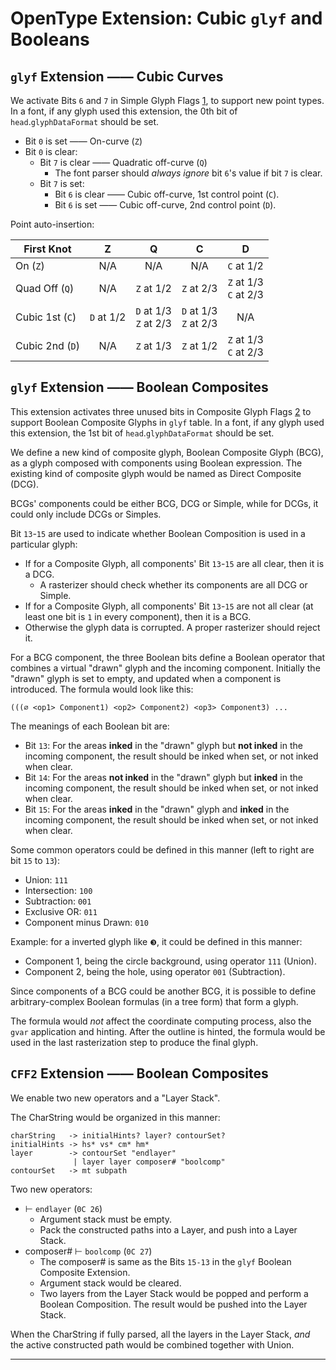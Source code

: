 # OpenType Extension: Cubic `glyf` and Booleans

## `glyf` Extension —— Cubic Curves

We activate Bits `6` and `7` in Simple Glyph Flags [1], to support new point types. In a font, if any glyph used this extension, the 0th bit of `head`.`glyphDataFormat` should be set.

- Bit `0` is set —— On-curve (`Z`)
- Bit `0` is clear:
  - Bit `7` is clear —— Quadratic off-curve (`Q`)
    - The font parser should *always ignore* bit `6`'s value if bit `7` is clear.
  - Bit `7` is set:
    - Bit `6` is clear —— Cubic off-curve, 1st control point (`C`).
    - Bit `6` is set —— Cubic off-curve, 2nd control point (`D`).

Point auto-insertion:

| First Knot      |     Z      |             Q              |             C              |             D              |
| --------------- | :--------: | :------------------------: | :------------------------: | :------------------------: |
| On (`Z`)        |    N/A     |            N/A             |            N/A             |         `C` at 1/2         |
| Quad Off (`Q`)  |    N/A     |         `Z` at 1/2         |         `Z` at 2/3         | `Z` at 1/3<br />`C` at 2/3 |
| Cubic 1st (`C`) | `D` at 1/2 | `D` at 1/3<br />`Z` at 2/3 | `D` at 1/3<br />`Z` at 2/3 |            N/A             |
| Cubic 2nd (`D`) |    N/A     |         `Z` at 1/3         |         `Z` at 1/2         | `Z` at 1/3<br />`C` at 2/3 |

## `glyf` Extension —— Boolean Composites

This extension activates three unused bits in Composite Glyph Flags [2] to support Boolean Composite Glyphs in `glyf` table. In a font, if any glyph used this extension, the 1st bit of `head`.`glyphDataFormat` should be set.

We define a new kind of composite glyph, Boolean Composite Glyph (BCG), as a glyph composed with components using Boolean expression. The existing kind of composite glyph would be named as Direct Composite (DCG).

BCGs' components could be either BCG, DCG or Simple, while for DCGs, it could only include DCGs or Simples.

Bit `13`-`15` are used to indicate whether Boolean Composition is used in a particular glyph:

- If for a Composite Glyph, all components' Bit `13`-`15` are all clear, then it is a DCG.
  - A rasterizer should check whether its components are all DCG or Simple.
- If for a Composite Glyph, all components' Bit `13`-`15` are not all clear (at least one bit is `1` in every component), then it is a BCG.
- Otherwise the glyph data is corrupted. A proper rasterizer should reject it.

For a BCG component, the three Boolean bits define a Boolean operator that combines a virtual "drawn" glyph and the incoming component. Initially the "drawn" glyph is set to empty, and updated when a component is introduced. The formula would look like this:

```
(((∅ <op1> Component1) <op2> Component2) <op3> Component3) ...
```

The meanings of each Boolean bit are:

- Bit `13`: For the areas **inked** in the "drawn" glyph but **not inked** in the incoming component, the result should be inked when set, or not inked when clear.
- Bit `14`: For the areas **not inked** in the "drawn" glyph but **inked** in the incoming component, the result should be inked when set, or not inked when clear.
- Bit `15`: For the areas **inked** in the "drawn" glyph and **inked** in the incoming component, the result should be inked when set, or not inked when clear.

Some common operators could be defined in this manner (left to right are bit `15` to `13`):

- Union: `111`
- Intersection: `100`
- Subtraction: `001`
- Exclusive OR: `011`
- Component minus Drawn: `010`

Example: for a inverted glyph like `❸`, it could be defined in this manner:

- Component 1, being the circle background, using operator `111` (Union).
- Component 2, being the hole, using operator `001` (Subtraction).

Since components of a BCG could be another BCG, it is possible to define arbitrary-complex Boolean formulas (in a tree form) that form a glyph.

The formula would *not* affect the coordinate computing process, also the `gvar` application and hinting. After the outline is hinted, the formula would be used in the last rasterization step to produce the final glyph.

## `CFF2` Extension —— Boolean Composites

We enable two new operators and a "Layer Stack".

The CharString would be organized in this manner:

```
charString   -> initialHints? layer? contourSet?
initialHints -> hs* vs* cm* hm*
layer        -> contourSet "endlayer"
              | layer layer composer# "boolcomp"
contourSet   -> mt subpath
```

Two new operators:

- ⊢ `endlayer` (`0C 26`)
  - Argument stack must be empty.
  - Pack the constructed paths into a Layer, and push into a Layer Stack.
- composer# ⊢ `boolcomp` (`0C 27`)
  - The composer# is same as the Bits `15-13` in the `glyf` Boolean Composite Extension.
  - Argument stack would be cleared.
  - Two layers from the Layer Stack would be popped and perform a Boolean Composition. The result would be pushed into the Layer Stack.

When the CharString if fully parsed, all the layers in the Layer Stack, *and* the active constructed path would be combined together with Union.

------

[1]: https://docs.microsoft.com/en-us/typography/opentype/spec/glyf#simple-glyph-description
[2]: https://docs.microsoft.com/en-us/typography/opentype/spec/glyf#composite-glyph-description